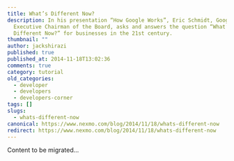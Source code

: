 ```yaml
---
title: What’s Different Now?
description: In his presentation “How Google Works”, Eric Schmidt, Google’s
  Executive Chairman of the Board, asks and answers the question “What’s
  Different Now?” for businesses in the 21st century.
thumbnail: ""
author: jackshirazi
published: true
published_at: 2014-11-18T13:02:36
comments: true
category: tutorial
old_categories:
  - developer
  - developers
  - developers-corner
tags: []
slugs:
  - whats-different-now
canonical: https://www.nexmo.com/blog/2014/11/18/whats-different-now
redirect: https://www.nexmo.com/blog/2014/11/18/whats-different-now
---
```

Content to be migrated...